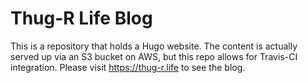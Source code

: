 # Thug-R Life Blog

This is a repository that holds a Hugo website. The content is actually served up via an S3 bucket on AWS, but this repo allows for Travis-CI integration. Please visit https://thug-r.life to see the blog.